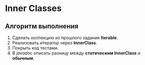 # Inner Classes

## Алгоритм выполнения

1.	Сделать коллекцию из прошлого задания __Iterable__.
2.	Реализовать итератор через __InnerClass__.
3.	Покрыть код тестами.
4.	В _javadoc_ описать разницу между __статическим InnerClass__ и __обычным__.

